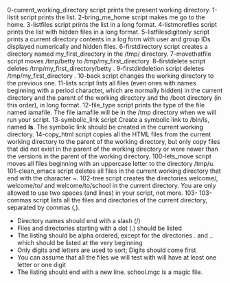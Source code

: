 0-current_working_directory script prints the present working directory.
1-listit script prints the list.
2-bring_me_home script makes me go to the home.
3-listfiles script prints the list in a long format.
4-listmorefiles script prints the list with hidden files in a long format.
5-listfilesdigitonly script prints a current directory contents in a log form with user and group IDs displayed numerically and hidden files.
6-firstdirectory script creates a directory named my_first_directory in the /tmp/ directory.
7-movethatfile script moves /tmp/betty to /tmp/my_first_directory.
8-firstdelete script deletes /tmp/my_first_directory/betty .
9-firstdirdeletion script deletes /tmp/my_first_directory .
10-back script changes the working directory to the previous one.
11-lists script lists all files (even ones with names beginning with a period character, which are normally hidden) in the current directory and the parent of the working directory and the /boot directory (in this order), in long format.
12-file_type script prints the type of the file named iamafile. The file iamafile will be in the /tmp directory when we will run your script.
13-symbolic_link script Create a symbolic link to /bin/ls, named __ls__. The symbolic link should be created in the current working directory.
14-copy_html script copies all the HTML files from the current working directory to the parent of the working directory, but only copy files that did not exist in the parent of the working directory or were newer than the versions in the parent of the working directory.
100-lets_move script moves all files beginning with an uppercase letter to the directory /tmp/u.
101-clean_emacs script deletes all files in the current working directory that end with the character ~.
102-tree script creates the directories welcome/, welcome/to/ and welcome/to/school in the current directory. You are only allowed to use two spaces (and lines) in your script, not more.
103- 103-commas script lists all the files and directories of the current directory, separated by commas (,).
- Directory names should end with a slash (/)
- Files and directories starting with a dot (.) should be listed
- The listing should be alpha ordered, except for the directories . and .. which should be listed at the very beginning
- Only digits and letters are used to sort; Digits should come first
- You can assume that all the files we will test with will have at least one letter or one digit
- The listing should end with a new line.
school.mgc is a magic file.
